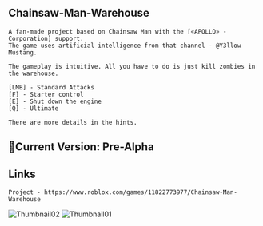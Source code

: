 ## Chainsaw-Man-Warehouse
```
A fan-made project based on Chainsaw Man with the [«APOLLO» - Corporation] support. 
The game uses artificial intelligence from that channel - @Y3llow Mustang.

The gameplay is intuitive. All you have to do is just kill zombies in the warehouse.

[LMB] - Standard Attacks
[F] - Starter control
[E] - Shut down the engine
[Q] - Ultimate

There are more details in the hints.
```

## 💾Current Version: Pre-Alpha

## Links
```
Project - https://www.roblox.com/games/11822773977/Chainsaw-Man-Warehouse
```

![Thumbnail02](https://user-images.githubusercontent.com/105137450/221402302-2af0face-3d10-49ba-a9e3-925b0d899e77.png)
![Thumbnail01](https://user-images.githubusercontent.com/105137450/221402305-1ea5b90b-524b-4627-9c48-7a2d9f588bb6.png)
